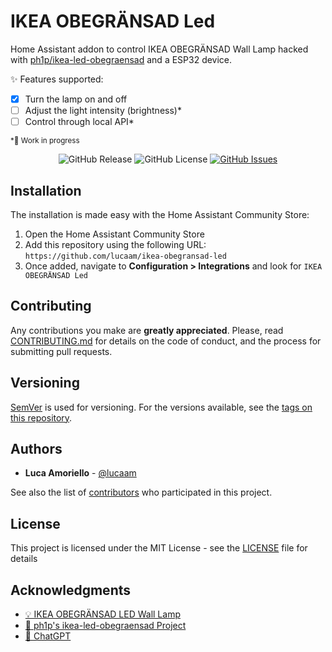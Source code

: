 # IKEA OBEGRÄNSAD Led

Home Assistant addon to control IKEA OBEGRÄNSAD Wall Lamp hacked with [ph1p/ikea-led-obegraensad](https://github.com/ph1p/ikea-led-obegraensad) and a ESP32 device.

✨ Features supported:

- [x] Turn the lamp on and off
- [ ] Adjust the light intensity (brightness)*
- [ ] Control through local API*

<sup>*🚧 Work in progress</sup>

<p align="center">
  <img alt="GitHub Release" src="https://img.shields.io/github/v/release/lucaam/ikea-obegransad-led">
  <img alt="GitHub License" src="https://img.shields.io/github/license/lucaam/ikea-obegransad-led">
  <a href="https://github.com/lucaam/ikea-obegransad-led/issues"><img alt="GitHub Issues" src="https://img.shields.io/github/issues/lucaam/ikea-obegransad-led"></a>
</p>

## Installation

The installation is made easy with the Home Assistant Community Store:

1. Open the Home Assistant Community Store
2. Add this repository using the following URL: `https://github.com/lucaam/ikea-obegransad-led`
3. Once added, navigate to **Configuration > Integrations** and look for `IKEA OBEGRÄNSAD Led`

## Contributing

Any contributions you make are **greatly appreciated**. Please, read [CONTRIBUTING.md](https://github.com/lucaam/ikea-obegransad-led/blob/main/CONTRIBUTING.md) for details on the code of conduct, and the process for submitting pull requests.

## Versioning

[SemVer](http://semver.org/) is used for versioning. For the versions available, see the [tags on this repository](https://github.com/lucaam/ikea-obegransad-led/tags). 

## Authors

* **Luca Amoriello** - [@lucaam](https://github.com/lucaam)

See also the list of [contributors](https://github.com/lucaam/ikea-obegransad-led/contributors) who participated in this project.

## License

This project is licensed under the MIT License - see the [LICENSE](LICENSE) file for details

## Acknowledgments

* [💡 IKEA OBEGRÄNSAD LED Wall Lamp](https://www.ikea.com/it/it/p/obegraensad-lampada-da-parete-a-led-nero-00526248/)
* [🐛 ph1p's ikea-led-obegraensad Project](https://github.com/ph1p/ikea-led-obegraensad)
* [🤖 ChatGPT](https://chatgpt.com/)
